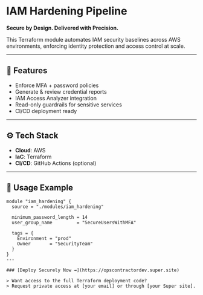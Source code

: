 # IAM Hardening Pipeline

**Secure by Design. Delivered with Precision.**

This Terraform module automates IAM security baselines across AWS environments, enforcing identity protection and access control at scale.

---

## 🔐 Features

- Enforce MFA + password policies
- Generate & review credential reports
- IAM Access Analyzer integration
- Read-only guardrails for sensitive services
- CI/CD deployment ready

---

## ⚙️ Tech Stack

- **Cloud**: AWS  
- **IaC**: Terraform  
- **CI/CD**: GitHub Actions (optional)

---

## 🚀 Usage Example

```hcl
module "iam_hardening" {
  source = "./modules/iam_hardening"

  minimum_password_length = 14
  user_group_name         = "SecureUsersWithMFA"

  tags = {
    Environment = "prod"
    Owner       = "SecurityTeam"
  }
}
---

### [Deploy Securely Now →](https://opscontractordev.super.site)

> Want access to the full Terraform deployment code?  
> Request private access at [your email] or through [your Super site].

